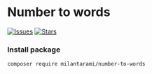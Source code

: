 # Number to words

[![Issues](https://img.shields.io/github/issues/milantarami/number-to-words?format=flat-square)](https://github.com/milantarami/number-to-words/issues)
[![Stars](https://img.shields.io/github/stars/milantarami/number-to-words?format=flat-square)](https://github.com/milantarami/number-to-words/stargazers)

### Install package

<code>composer require milantarami/number-to-words<code>
